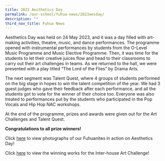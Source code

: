 ```yaml
---
title: 2023 Aesthetics Day
permalink: /our-school/fuhua-news/2023aesday/
description: ""
third_nav_title: Fuhua News
---
```

Aesthetics Day was held on 24 May 2023, and it was a day filled with art-making activities, theatre, music, and dance performances. The programme opened with instrumental performances by students from the O-Level Music Programme and Music Elective Programme. Then, it was time for the students to let their creative juices flow and head to their classrooms to carry out their art challenges in teams. As we returned to the hall, we were presented with a play titled “The Lord of the Flies” by Drama Arts.

The next segment was Talent Quest, where 4 groups of students performed on the big stage in hopes to win the talent competition of the year. We had 3 guest judges who gave their feedback after each performance, and all the students got to vote for the winner of their choice too. Everyone was also treated to performances put by the students who participated in the Pop Vocals and Hip Hop NAC workshops.

At the end of the programme, prizes and awards were given out for the Art Challenges and Talent Quest. 

**Congratulations to all prize winners!**

Click [here](https://drive.google.com/drive/folders/1YzC99PRx03TsWnsQyAFH2jq4cvnAoCAT?usp=sharing) to view photographs of our Fuhuanites in action on Aesthetics Day!

Click [here](https://www.canva.com/design/DAFoli6EbJI/gs3nlgC7syvkD776ylluag/edit?utm_content=DAFoli6EbJI&utm_campaign=designshare&utm_medium=link2&utm_source=sharebutton) to view the winning works for the Inter-house Art Challenge!